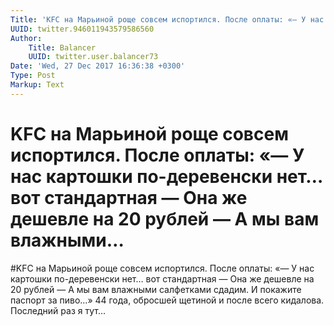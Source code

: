 ```yaml
---
Title: 'KFC на Марьиной роще совсем испортился. После оплаты: «— У нас картошки по-деревенски нет… вот стандартная — Она же дешевле на 20 рублей — А мы вам влажными…'
UUID: twitter.946011943579586560
Author:
    Title: Balancer
    UUID: twitter.user.balancer73
Date: 'Wed, 27 Dec 2017 16:36:38 +0300'
Type: Post
Markup: Text
---
```


# KFC на Марьиной роще совсем испортился. После оплаты: «— У нас картошки по-деревенски нет… вот стандартная — Она же дешевле на 20 рублей — А мы вам влажными…

#KFC на Марьиной роще совсем испортился. После оплаты: «— У
нас картошки по-деревенски нет… вот стандартная — Она же
дешевле на 20 рублей — А мы вам влажными салфетками сдадим.
И покажите паспорт за пиво...» 44 года, обросшей щетиной и
после всего кидалова. Последний раз я тут…
